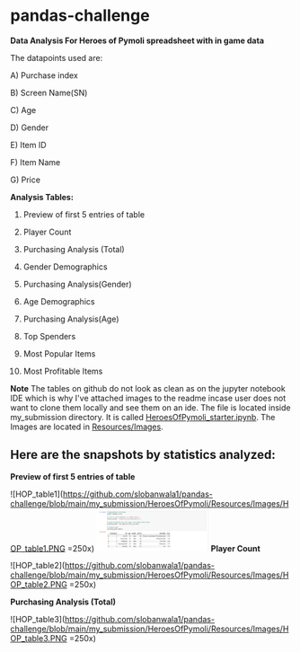 # pandas-challenge


**Data Analysis For Heroes of Pymoli spreadsheet with in game data**

The datapoints used are:

A) Purchase index

B) Screen Name(SN)

C) Age

D) Gender

E) Item ID

F) Item Name

G) Price

**Analysis Tables:**

1) Preview of first 5 entries of table

2) Player Count

3) Purchasing Analysis (Total)

4) Gender Demographics

5) Purchasing Analysis(Gender)

6) Age Demographics

7) Purchasing Analysis(Age)

8) Top Spenders

9) Most Popular Items

10) Most Profitable Items



**Note** The tables on github do not look as clean as on the jupyter notebook IDE which is why I've attached images to the readme incase user does not want to clone them locally and see them on an ide. The file is located inside my_submission directory. It is called [HeroesOfPymoli_starter.ipynb](https://github.com/slobanwala1/pandas-challenge/blob/main/my_submission/HeroesOfPymoli/HeroesOfPymoli_starter.ipynb). The Images are located in [Resources/Images](https://github.com/slobanwala1/pandas-challenge/tree/main/my_submission/HeroesOfPymoli/Resources/Images).


## Here are the snapshots by statistics analyzed:

**Preview of first 5 entries of table**

![HOP_table1](https://github.com/slobanwala1/pandas-challenge/blob/main/my_submission/HeroesOfPymoli/Resources/Images/HOP_table1.PNG =250x)
<img src="my_submission/HeroesOfPymoli/Resources/Images/HOP_table1.PNG" width="200">
**Player Count**

![HOP_table2](https://github.com/slobanwala1/pandas-challenge/blob/main/my_submission/HeroesOfPymoli/Resources/Images/HOP_table2.PNG =250x)

**Purchasing Analysis (Total)**

![HOP_table3](https://github.com/slobanwala1/pandas-challenge/blob/main/my_submission/HeroesOfPymoli/Resources/Images/HOP_table3.PNG =250x)